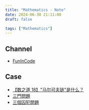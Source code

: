 ```yaml
---
title: "Mathematics - Note"
date: 2024-06-30 21:11:00
draft: false

tags: ["Mathematics"]
---
```


## Channel
- [FunInCode](https://www.youtube.com/@funinc0de/videos)

## Case
- [【数之道 18】"马尔可夫链"是什么？](https://www.youtube.com/watch?v=2NruDWUyXBk)
- [三門問題](https://www.bilibili.com/video/BV1ws411j7Mb)
- [三個囚犯問題](https://www.bilibili.com/video/BV1ws411j77v)

<!-- 
- [Modeling Games with Markov Chains](https://towardsdatascience.com/modeling-games-with-markov-chains-c7b614731a7f) 
- [Efficient Monte Carlo Methods for Multidimensional Modeling of Slot Machines Jackpot](https://www.researchgate.net/publication/366889814_Efficient_Monte_Carlo_Methods_for_Multidimensional_Modeling_of_Slot_Machines_Jackpot)
- 
- -->
